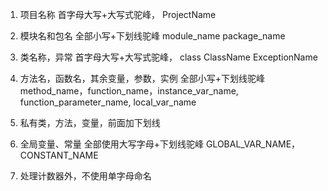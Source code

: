 1. 项目名称
首字母大写+大写式驼峰，
ProjectName

2. 模块名和包名
全部小写+下划线驼峰
module_name  package_name

3. 类名称，异常
首字母大写+大写式驼峰，
class ClassName ExceptionName

4. 方法名，函数名，其余变量，参数，实例
全部小写+下划线驼峰
method_name，function_name，instance_var_name, function_parameter_name, local_var_name

5. 私有类，方法，变量，前面加下划线

6. 全局变量、常量
全部使用大写字母+下划线驼峰
GLOBAL_VAR_NAME，CONSTANT_NAME

7. 处理计数器外，不使用单字母命名